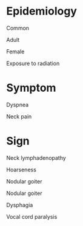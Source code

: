 
# Epidemiology

Common

Adult

Female

Exposure to radiation

# Symptom

Dyspnea

Neck pain

# Sign

Neck lymphadenopathy

Hoarseness

Nodular goiter

Nodular goiter

Dysphagia

Vocal cord paralysis
